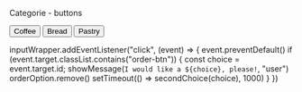 Categorie - buttons

 <form id ="order-option">
          <div class="categories">
          <button class="order-btn" id="coffee-btn" type="submit">
            Coffee
          </button>
          <button class="order-btn" id="bread-btn" type="submit">
            Bread
          </button>
          <button class="order-btn" id="pastry-btn" type="submit">
            Pastry
          </button>
          </div>
</form>

inputWrapper.addEventListener("click", (event) => {
event.preventDefault()
if (event.target.classList.contains("order-btn")) {
const choice = event.target.id;
showMessage(`I would like a ${choice}, please!`, "user")
orderOption.remove()
setTimeout(() => secondChoice(choice), 1000)
}
})
